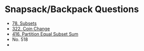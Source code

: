 # Snapsack/Backpack Questions

* [78. Subsets](https://leetcode.com/problems/subsets/)
* [322. Coin Change](https://leetcode.com/problems/coin-change/)
* [416. Partition Equal Subset Sum](https://leetcode.com/problems/partition-equal-subset-sum/)
* No. 518
*
